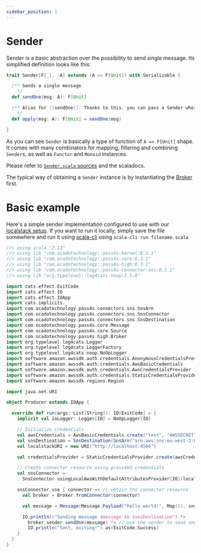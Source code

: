 ```yaml
---
sidebar_position: 1
---
```


# Sender

Sender is a basic abstraction over the possibility to send single message. Its simplified definition looks like this:

```scala
trait Sender[F[_], -A] extends (A => F[Unit]) with Serializable {

  /** Sends a single message.
    */
  def sendOne(msg: A): F[Unit]

  /** Alias for [[sendOne]]. Thanks to this, you can pass a Sender where a function type is expected.
    */
  def apply(msg: A): F[Unit] = sendOne(msg)

}
```

As you can see `Sender` is basically a type of function of `A => F[Unit]` shape. It comes with many combinators for mapping, filtering and combining `Sender`s, as well as `Functor` and `Monoid` instances.

Please refer to [`Sender.scala` sources](https://github.com/ocadotechnology/pass4s/blob/main/kernel/src/main/scala/com/ocadotechnology/pass4s/kernel/Sender.scala) and the scaladocs.

The typical way of obtaining a `Sender` instance is by instantiating the [Broker](Broker) first.

# Basic example

Here's a simple sender implementation configured to use with our [localstack setup](../localstack). If you want to run it locally, simply save the file somewhere and run it using [scala-cli](https://scala-cli.virtuslab.org/install) using `scala-cli run filename.scala`

```scala
//> using scala "2.13"
//> using lib "com.ocadotechnology::pass4s-kernel:0.3.1"
//> using lib "com.ocadotechnology::pass4s-core:0.3.1"
//> using lib "com.ocadotechnology::pass4s-high:0.3.1"
//> using lib "com.ocadotechnology::pass4s-connector-sns:0.3.1"
//> using lib "org.typelevel::log4cats-noop:2.5.0"

import cats.effect.ExitCode
import cats.effect.IO
import cats.effect.IOApp
import cats.implicits._
import com.ocadotechnology.pass4s.connectors.sns.SnsArn
import com.ocadotechnology.pass4s.connectors.sns.SnsConnector
import com.ocadotechnology.pass4s.connectors.sns.SnsDestination
import com.ocadotechnology.pass4s.core.Message
import com.ocadotechnology.pass4s.core.Source
import com.ocadotechnology.pass4s.high.Broker
import org.typelevel.log4cats.Logger
import org.typelevel.log4cats.LoggerFactory
import org.typelevel.log4cats.noop.NoOpLogger
import software.amazon.awssdk.auth.credentials.AnonymousCredentialsProvider
import software.amazon.awssdk.auth.credentials.AwsBasicCredentials
import software.amazon.awssdk.auth.credentials.AwsCredentialsProvider
import software.amazon.awssdk.auth.credentials.StaticCredentialsProvider
import software.amazon.awssdk.regions.Region

import java.net.URI

object Producer extends IOApp {

  override def run(args: List[String]): IO[ExitCode] = {
    implicit val ioLogger: Logger[IO] = NoOpLogger[IO]

    // Initialize credentials
    val awsCredentials = AwsBasicCredentials.create("test", "AWSSECRET");
    val snsDestination = SnsDestination(SnsArn("arn:aws:sns:eu-west-2:000000000000:local_sns"))
    val localstackURI = new URI("http://localhost:4566")

    val credentialsProvider = StaticCredentialsProvider.create(awsCredentials)

    // Create connector resource using provided credentials 
    val snsConnector =
      SnsConnector.usingLocalAwsWithDefaultAttributesProvider[IO](localstackURI, Region.EU_WEST_2, credentialsProvider)

    snsConnector.use { connector => // obtain the connector resource
      val broker = Broker.fromConnector(connector)

      val message = Message(Message.Payload("hello world!", Map()), snsDestination)

      IO.println(s"Sending message $message to $snsDestination") *>
        broker.sender.sendOne(message) *> // use the sender to send one message
        IO.println("Sent, exiting!").as(ExitCode.Success)
    }
  }
}
```
